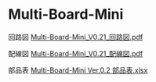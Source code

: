 # Multi-Board-Mini

回路図
[Multi-Board-Mini_V0.21_回路図.pdf](https://github.com/TomohiroAoki/Multi-Board-Mini/files/9239103/Multi-Board-Mini_V0.21_.pdf)

配線図
[Multi-Board-Mini_V0.21_配線図.pdf](https://github.com/TomohiroAoki/Multi-Board-Mini/files/9239113/Multi-Board-Mini_V0.21_.pdf)

部品表
[Multi-Board-Mini Ver.0.2 部品表.xlsx](https://github.com/TomohiroAoki/Multi-Board-Mini/files/9242055/Multi-Board-Mini.Ver.0.2.xlsx)
